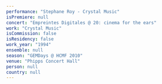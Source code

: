 ```yaml
---
performance: "Stephane Roy - Crystal Music"
isPremiere: null
concert: "Empreintes Digitales @ 20: cinema for the ears"
work: "Crystal Music"
isCommission: false
isResidency: false
work_year: "1994"
ensemble: null
season: "GEMDays @ HCMF 2010"
venue: "Phipps Concert Hall"
person: null
country: null
---
```



